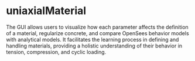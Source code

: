 # uniaxialMaterial
The GUI allows users to visualize how each parameter affects the definition of a material, regularize concrete, and compare OpenSees behavior models with analytical models. It facilitates the learning process in defining and handling materials, providing a holistic understanding of their behavior in tension, compression, and cyclic loading.
